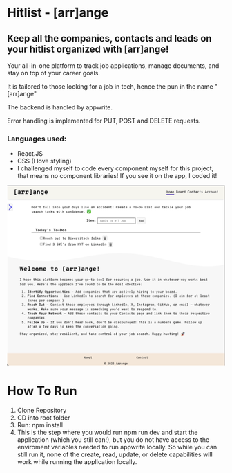 # Hitlist - [arr]ange

## Keep all the companies, contacts and leads on your hitlist organized with [arr]ange!

Your all-in-one platform to track job applications, manage documents, and stay on top of your career goals.

It is tailored to those looking for a job in tech, hence the pun in the name "[arr]ange"

The backend is handled by appwrite.

Error handling is implemented for PUT, POST and DELETE requests.

### Languages used:

- React.JS
- CSS (I love styling)
- I challenged myself to code every component myself for this project, that means no component libraries! If you see it on the app, I coded it!

<img src="public/arrange-gif.gif">

# How To Run

1. Clone Repository
2. CD into root folder
3. Run: npm install
4. This is the step where you would run npm run dev and start the application (which you still can!), but you do not have access to the enviroment variables needed to run appwrite locally. So while you can still run it, none of the create, read, update, or delete capabilities will work while running the application locally.
